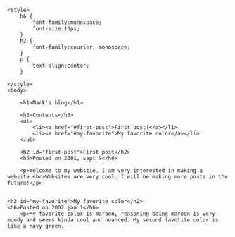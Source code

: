 <html>
    <head>
        <meta charset="utf-8">
        <title>Project: website</title>
    </head>
    
    <style>
        h6 {
            font-family:monospace;
            font-size:10px;
        }
        h2 {
            font-family:courier, monospace;
        }
        p {
            text-align:center;
        }
        
    </style>
    <body>
        
        <h1>Mark's blog</h1>

        <h3>Contents</h3>
        <ul>
            <li><a href="#first-post">First post!</a></li>
            <li><a href="#my-favorite">My favorite color</a></li>
        </ul>
        
        <h2 id="first-post">First post</h2>
        <h6>Posted on 2001, sept 9</h6>
        
        <p>Welcome to my webstie. I am very interested in making a website.<br>Websites are very cool. I will be making more posts in the future!</p>
        
    
    <h2 id="my-favorite">My favorite color</h2>
    <h6>Posted on 2002 jan 1</h6>
        <p>My favorite color is maroon, reasoning being maroon is very moody and seems kinda cool and nuanced. My second favotite color is like a navy green. 
